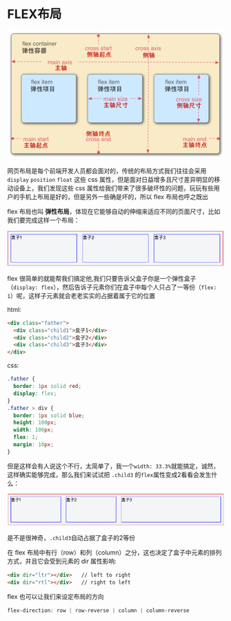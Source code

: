 # FLEX布局

<p align="center">
    <img src="../assets/flexbox.png" />
</p>

网页布局是每个前端开发人员都会面对的，传统的布局方式我们往往会采用 `display` `position` `float` 这些 css 属性，但是面对日益增多且尺寸差异明显的移动设备上，我们发现这些 css 属性给我们带来了很多破坏性的问题，玩玩有些用户的手机上布局是好的，但是另外一些确是坏的，所以 flex 布局也呼之既出

flex 布局也叫 **弹性布局**，体现在它能够自动的伸缩来适应不同的页面尺寸，比如我们要完成这样一个布局：

<p align="center">
    <img src="../assets/flex1.png" />
</p>

flex 很简单的就能帮我们搞定他,我们只要告诉父盒子你是一个弹性盒子（`display: flex`），然后告诉子元素你们在盒子中每个人只占了一等份（`flex: 1`）呢，这样子元素就会老老实实的占据着属于它的位置

html:
```html
<div class="father">
  <div class="child1">盒子1</div>
  <div class="child2">盒子2</div>
  <div class="child3">盒子3</div>
</div>
```

css:
```css
.father {
  border: 1px solid red;
  display: flex;
}
.father > div {
  border: 1px solid blue;
  height: 100px;
  width: 100px;
  flex: 1;
  margin: 10px;
}
```

但是这样会有人说这个不行，太简单了，我一个`width: 33.3%`就能搞定，诚然，这样确实能够完成，那么我们来试试把 `.child3` 的`flex`属性变成2看看会发生什么：

<p align="center">
    <img src="../assets/flex2.png" />
</p>

是不是很神奇，`.child3`自动占据了盒子的2等份

在 flex 布局中有行（row）和列（column）之分，这也决定了盒子中元素的排列方式，并且它会受到元素的 dir 属性影响:
```html
<div dir="ltr"></div>   // left to right
<div dir="rtl"></div>   // right to left
```

flex 也可以让我们来设定布局的方向
```css
flex-direction: row | row-reverse | column | column-reverse
```
